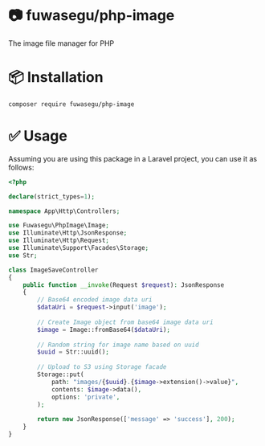 # 📷 fuwasegu/php-image
The image file manager for PHP

# 📦 Installation
```shell
composer require fuwasegu/php-image
```

# ✅ Usage
Assuming you are using this package in a Laravel project, you can use it as follows:

```php
<?php

declare(strict_types=1);

namespace App\Http\Controllers;

use Fuwasegu\PhpImage\Image;
use Illuminate\Http\JsonResponse;
use Illuminate\Http\Request;
use Illuminate\Support\Facades\Storage;
use Str;

class ImageSaveController
{
    public function __invoke(Request $request): JsonResponse
    {
        // Base64 encoded image data uri
        $dataUri = $request->input('image');
        
        // Create Image object from base64 image data uri
        $image = Image::fromBase64($dataUri);
        
        // Random string for image name based on uuid
        $uuid = Str::uuid();
        
        // Upload to S3 using Storage facade
        Storage::put(
            path: "images/{$uuid}.{$image->extension()->value}",
            contents: $image->data(),
            options: 'private',
        );
        
        return new JsonResponse(['message' => 'success'], 200);
    }
}
```